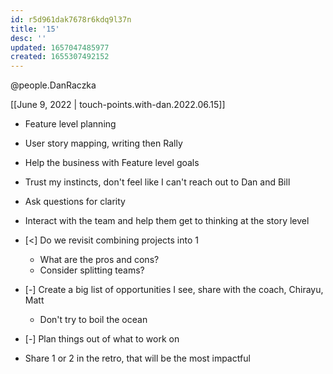 ```yaml
---
id: r5d961dak7678r6kdq9l37n
title: '15'
desc: ''
updated: 1657047485977
created: 1655307492152
---
```


@people.DanRaczka

[[June 9, 2022 | touch-points.with-dan.2022.06.15]]

- Feature level planning
- User story mapping, writing then Rally
- Help the business with Feature level goals

- Trust my instincts, don't feel like I can't reach out to Dan and Bill
- Ask questions for clarity
- Interact with the team and help them get to thinking at the story level

- [<] Do we revisit combining projects into 1
  - What are the pros and cons?
  - Consider splitting teams?
- [-] Create a big list of opportunities I see, share with the coach, Chirayu, Matt
  - Don't try to boil the ocean
- [-] Plan things out of what to work on
- Share 1 or 2 in the retro, that will be the most impactful
